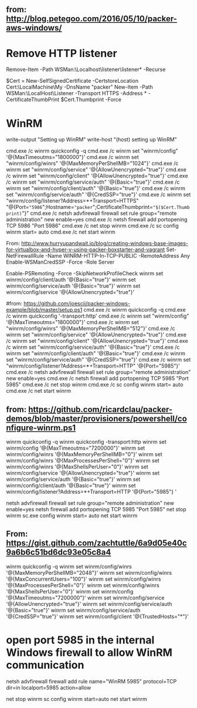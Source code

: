 
## from: http://blog.petegoo.com/2016/05/10/packer-aws-windows/
# Remove HTTP listener
Remove-Item -Path WSMan:\Localhost\listener\listener* -Recurse

$Cert = New-SelfSignedCertificate -CertstoreLocation Cert:\LocalMachine\My -DnsName "packer"
New-Item -Path WSMan:\LocalHost\Listener -Transport HTTPS -Address * -CertificateThumbPrint $Cert.Thumbprint -Force

# WinRM
write-output "Setting up WinRM"
write-host "(host) setting up WinRM"

cmd.exe /c winrm quickconfig -q
cmd.exe /c winrm set "winrm/config" '@{MaxTimeoutms="1800000"}'
cmd.exe /c winrm set "winrm/config/winrs" '@{MaxMemoryPerShellMB="1024"}'
cmd.exe /c winrm set "winrm/config/service" '@{AllowUnencrypted="true"}'
cmd.exe /c winrm set "winrm/config/client" '@{AllowUnencrypted="true"}'
cmd.exe /c winrm set "winrm/config/service/auth" '@{Basic="true"}'
cmd.exe /c winrm set "winrm/config/client/auth" '@{Basic="true"}'
cmd.exe /c winrm set "winrm/config/service/auth" '@{CredSSP="true"}'
cmd.exe /c winrm set "winrm/config/listener?Address=*+Transport=HTTPS" "@{Port=`"5986`";Hostname=`"packer`";CertificateThumbprint=`"$($Cert.Thumbprint)`"}"
cmd.exe /c netsh advfirewall firewall set rule group="remote administration" new enable=yes
cmd.exe /c netsh firewall add portopening TCP 5986 "Port 5986"
cmd.exe /c net stop winrm
cmd.exe /c sc config winrm start= auto
cmd.exe /c net start winrm



From: http://www.hurryupandwait.io/blog/creating-windows-base-images-for-virtualbox-and-hyper-v-using-packer-boxstarter-and-vagrant
Set-NetFirewallRule -Name WINRM-HTTP-In-TCP-PUBLIC -RemoteAddress Any
Enable-WSManCredSSP -Force -Role Server

Enable-PSRemoting -Force -SkipNetworkProfileCheck
winrm set winrm/config/client/auth '@{Basic="true"}'
winrm set winrm/config/service/auth '@{Basic="true"}'
winrm set winrm/config/service '@{AllowUnencrypted="true"}'


#from: https://github.com/joescii/packer-windows-example/blob/master/setup.ps1
cmd.exe /c winrm quickconfig -q
cmd.exe /c winrm quickconfig '-transport:http'
cmd.exe /c winrm set "winrm/config" '@{MaxTimeoutms="1800000"}'
cmd.exe /c winrm set "winrm/config/winrs" '@{MaxMemoryPerShellMB="512"}'
cmd.exe /c winrm set "winrm/config/service" '@{AllowUnencrypted="true"}'
cmd.exe /c winrm set "winrm/config/client" '@{AllowUnencrypted="true"}'
cmd.exe /c winrm set "winrm/config/service/auth" '@{Basic="true"}'
cmd.exe /c winrm set "winrm/config/client/auth" '@{Basic="true"}'
cmd.exe /c winrm set "winrm/config/service/auth" '@{CredSSP="true"}'
cmd.exe /c winrm set "winrm/config/listener?Address=*+Transport=HTTP" '@{Port="5985"}'
cmd.exe /c netsh advfirewall firewall set rule group="remote administration" new enable=yes
cmd.exe /c netsh firewall add portopening TCP 5985 "Port 5985"
cmd.exe /c net stop winrm
cmd.exe /c sc config winrm start= auto
cmd.exe /c net start winrm

## from: https://github.com/ricardclau/packer-demos/blob/master/provisioners/powershell/configure-winrm.ps1

winrm quickconfig -q
winrm quickconfig -transport:http
winrm set winrm/config '@{MaxTimeoutms="7200000"}'
winrm set winrm/config/winrs '@{MaxMemoryPerShellMB="0"}'
winrm set winrm/config/winrs '@{MaxProcessesPerShell="0"}'
winrm set winrm/config/winrs '@{MaxShellsPerUser="0"}'
winrm set winrm/config/service '@{AllowUnencrypted="true"}'
winrm set winrm/config/service/auth '@{Basic="true"}'
winrm set winrm/config/client/auth '@{Basic="true"}'
winrm set winrm/config/listener?Address=*+Transport=HTTP '@{Port="5985"} '

netsh advfirewall firewall set rule group="remote administration" new enable=yes
netsh firewall add portopening TCP 5985 "Port 5985"
net stop winrm
sc.exe config winrm start= auto
net start winrm

## From: https://gist.github.com/zachtuttle/6a9d05e40c9a6b6c51bd6dc93e05c8a4

winrm quickconfig -q
winrm set winrm/config/winrs '@{MaxMemoryPerShellMB="2048"}'
winrm set winrm/config/winrs '@{MaxConcurrentUsers="100"}'
winrm set winrm/config/winrs '@{MaxProcessesPerShell="0"}'
winrm set winrm/config/winrs '@{MaxShellsPerUser="0"}'
winrm set winrm/config '@{MaxTimeoutms="7200000"}'
winrm set winrm/config/service '@{AllowUnencrypted="true"}'
winrm set winrm/config/service/auth '@{Basic="true"}'
winrm set winrm/config/service/auth '@{CredSSP="true"}'
winrm set winrm/config/client '@{TrustedHosts="*"}'


# open port 5985 in the internal Windows firewall to allow WinRM communication
netsh advfirewall firewall add rule name="WinRM 5985" protocol=TCP dir=in localport=5985 action=allow

net stop winrm
sc config winrm start=auto
net start winrm
